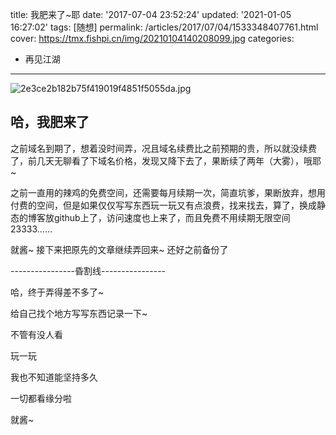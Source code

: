 title: 我肥来了~耶
date: '2017-07-04 23:52:24'
updated: '2021-01-05 16:27:02'
tags: [随想]
permalink: /articles/2017/07/04/1533348407761.html
cover: https://tmx.fishpi.cn/img/20210104140208099.jpg
categories: 
- 再见江湖
---
![2e3ce2b182b75f419019f4851f5055da.jpg](https://tmx.fishpi.cn/img/20210104140208099.jpg)

## 哈，我肥来了

之前域名到期了，想着没时间弄，况且域名续费比之前预期的贵，所以就没续费了，前几天无聊看了下域名价格，发现又降下去了，果断续了两年（大雾），哦耶~

之前一直用的辣鸡的免费空间，还需要每月续期一次，简直坑爹，果断放弃，想用付费的空间，但是如果仅仅写写东西玩一玩又有点浪费，找来找去，算了，换成静态的博客放github上了，访问速度也上来了，而且免费不用续期无限空间23333……

就酱~ 接下来把原先的文章继续弄回来~ 还好之前备份了

----------------昏割线----------------

哈，终于弄得差不多了~

给自己找个地方写写东西记录一下~

不管有没人看

玩一玩

我也不知道能坚持多久

一切都看缘分啦

就酱~

